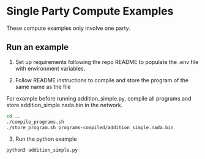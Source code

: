 # Single Party Compute Examples

These compute examples only involve one party.

## Run an example

1. Set up requirements following the repo README to populate the .env file with environment variables.

2. Follow README instructions to compile and store the program of the same name as the file

For example before running addition_simple.py, compile all programs and store addition_simple.nada.bin in the network.

```bash
cd ..
./compile_programs.sh
./store_program.sh programs-compiled/addition_simple.nada.bin
```

3. Run the python example

```bash
python3 addition_simple.py
```
